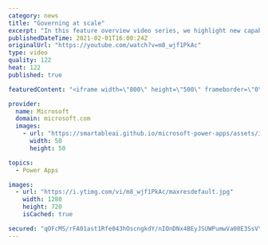 ```yaml
---
category: news
title: "Governing at scale"
excerpt: "In this feature overview video series, we highlight new capabilities included in the latest update to Microsoft Power Apps.  Microsoft's Power Platform is a rich ecosystem of more than three hundred Microsoft and non-Microsoft connectors that can be leveraged by apps and flows. We are proud to introduce"
publishedDateTime: 2021-02-01T16:00:24Z
originalUrl: "https://youtube.com/watch?v=m8_wjf1PkAc"
type: video
quality: 122
heat: 122
published: true

featuredContent: "<iframe width=\"800\" height=\"500\" frameborder=\"0\" src=\"https://www.youtube.com/embed/m8_wjf1PkAc\" allow=\"accelerometer; autoplay; encrypted-media; gyroscope; picture-in-picture\" allowfullscreen></iframe>"

provider:
  name: Microsoft
  domain: microsoft.com
  images:
    - url: "https://smartableai.github.io/microsoft-power-apps/assets/images/organizations/microsoft.com-50x50.jpg"
      width: 50
      height: 50

topics:
  - Power Apps

images:
  - url: "https://i.ytimg.com/vi/m8_wjf1PkAc/maxresdefault.jpg"
    width: 1280
    height: 720
    isCached: true

secured: "qOFcMS/rFA01ast1Rfe043hOscngkdY/nIOnDNx4BEyJSUWPumwVa08E3SsVYh3LwESUah+x8kvOhqi8LofyNXXZwS+CpNW/PIJzc5OViZDa3Lo/b+o3fR+Pt28+N8v7RynKc7zPPUT+lB0FJjRTKgKh6yQRQ3MKLGJZLf6xII+i9Sq3oKY5bLNMwMGQAGtpi0JSogEPHexWXKwO0tTDkMYqm8PhNHVXmvX8n/kMeV9bqOBafUvWOqA1Ykw/4Wjnm6ftWAstz9bIp45xfbfR/TC4pF9GxZi322qZBiSdGeelWKpvVJb57zcHDUSWFxrzzS7M5GbMJnaCTCh7lcqJoOW+aOl0MaxCvGqNSiUZllVo3+/hQ4Hu653fbnOWNDdRbJfrEmT9BTBT0I+uaI2Y6c6N20c32Mk+UtQWpyFxRmQ=;mgDOn+fO4krteu3C9qzUyw=="
---
```


